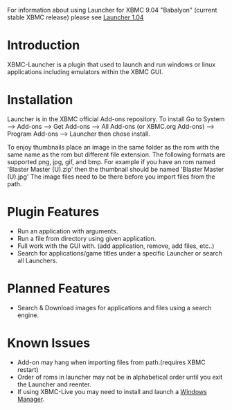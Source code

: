 For information about using Launcher for XBMC 9.04 "Babalyon" (current stable XBMC release) please see [Launcher 1.04](Legacy_Launcher.md)

# Introduction #
XBMC-Launcher is a plugin that used to launch and run windows or linux applications including emulators within the XBMC GUI.

# Installation #
Launcher is in the XBMC official Add-ons repository. To install Go to System --> Add-ons --> Get Add-ons --> All Add-ons (or XBMC.org Add-ons) --> Program Add-ons --> Launcher then chose install.

To enjoy thumbnails place an image in the same folder as the rom with the same name as the rom but different file extension. The following formats are supported png, jpg, gif, and bmp. For example if you have an rom named 'Blaster Master (U).zip' then the thumbnail should be named 'Blaster Master (U).jpg' The image files need to be there before you import files from the path.


# Plugin Features #

  * Run an application with arguments.
  * Run a file from directory using given application.
  * Full work with the GUI with. (add application, remove, add files, etc..)
  * Search for applications/game titles under a specific Launcher or search all Launchers.


# Planned Features #
  * Search & Download images for applications and files using a search engine.


# Known Issues #
  * Add-on may hang when importing files from path.(requires XBMC restart)
  * Order of roms in launcher may not be in alphabetical order until you exit the Launcher and reenter.
  * If using XBMC-Live you may need to install and launch a [Windows Manager](Linux_Emulators.md).